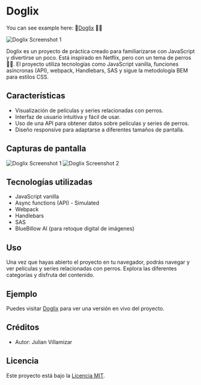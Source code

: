 # Doglix

You can see example here: 🔗[Doglix](https://dogflix.com.co/) 🐶🐶

![Doglix Screenshot 1](https://dogflix.com.co/104.jpg)

Doglix es un proyecto de práctica creado para familiarizarse con JavaScript y divertirse un poco. Está inspirado en Netflix, pero con un tema de perros 🐶🐶. El proyecto utiliza tecnologías como JavaScript vanilla, funciones asíncronas (API), webpack, Handlebars, SAS y sigue la metodología BEM para estilos CSS.

## Características

- Visualización de películas y series relacionadas con perros.
- Interfaz de usuario intuitiva y fácil de usar.
- Uso de una API para obtener datos sobre películas y series de perros.
- Diseño responsive para adaptarse a diferentes tamaños de pantalla.

## Capturas de pantalla

![Doglix Screenshot 1](https://dogflix.com.co/104.jpg)
![Doglix Screenshot 2](https://dogflix.com.co/105.jpg)

## Tecnologías utilizadas

- JavaScript vanilla
- Async functions (API) - Simulated
- Webpack
- Handlebars
- SAS
- BlueBillow AI (para retoque digital de imágenes)

## Uso

Una vez que hayas abierto el proyecto en tu navegador, podrás navegar y ver  películas y series relacionadas con perros. 
Explora las diferentes categorías y disfruta del contenido.

## Ejemplo

Puedes visitar [Doglix](https://dogflix.com.co/) para ver una versión en vivo del proyecto.


## Créditos

- Autor: Julian Villamizar


## Licencia

Este proyecto está bajo la [Licencia MIT](https://opensource.org/licenses/MIT).
